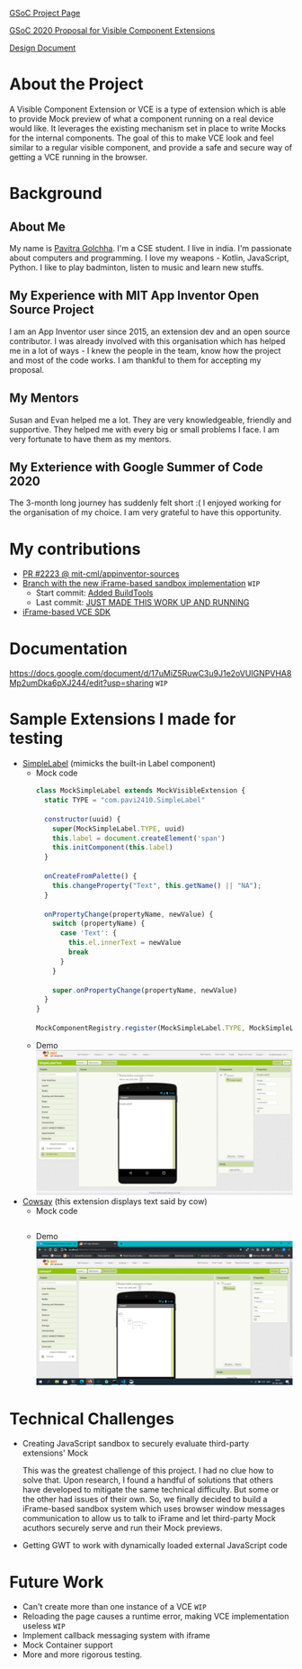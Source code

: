 [GSoC Project Page](https://summerofcode.withgoogle.com/projects/#4749864480538624)

[GSoC 2020 Proposal for Visible Component Extensions](https://docs.google.com/document/d/14FwGfVMQcyDReeWCPSqFbMWSbW6ZsYbl3mRBsPEzBnQ/edit?usp=sharing)

[Design Document](https://docs.google.com/document/d/1BV1lGCNtYjP0H0dxUyLcVPnO91ztke-1VAH4EnRdDYc/edit?usp=sharing)

# About the Project
A Visible Component Extension or VCE is a type of extension which is able to provide Mock preview of what a component running on a real device would like. It leverages the existing mechanism set in place to write Mocks for the internal components. The goal of this to make VCE look and feel similar to a regular visible component, and provide a safe and secure way of getting a VCE running in the browser.

# Background

## About Me
My name is [Pavitra Golchha](https://pavi2410.me). I'm a CSE student. I live in india. I'm passionate about computers and programming. I love my weapons - Kotlin, JavaScript, Python. I like to play badminton, listen to music and learn new stuffs. 

## My Experience with MIT App Inventor Open Source Project
I am an App Inventor user since 2015, an extension dev and an open source contributor. I was already involved with this organisation which has helped me in a lot of ways - I knew the people in the team, know how the project and most of the code works. I am thankful to them for accepting my proposal.

## My Mentors
Susan and Evan helped me a lot. They are very knowledgeable, friendly and supportive. They helped me with every big or small problems I face. I am very fortunate to have them as my mentors.

## My Exterience with Google Summer of Code 2020
The 3-month long journey has suddenly felt short :( I enjoyed working for the organisation of my choice. I am very grateful to have this opportunity. 

# My contributions
- [PR #2223 @ mit-cml/appinventor-sources](https://github.com/mit-cml/appinventor-sources/pull/2223)
- [Branch with the new iFrame-based sandbox implementation](https://github.com/pavi2410/appinventor-sources/tree/mvce3) `WIP`
  - Start commit: [Added BuildTools](https://github.com/mit-cml/appinventor-sources/commit/61541e0c5a41f693005369a1a74f404e5aef0c02)
  - Last commit: [JUST MADE THIS WORK UP AND RUNNING](https://github.com/mit-cml/appinventor-sources/commit/30a3e1b2a0dbe7ecc5544d90fc07d42e2bcb1b91)
- [iFrame-based VCE SDK](https://gist.github.com/pavi2410/18195e3e6096aa257aa0341524d0da9e)

# Documentation
https://docs.google.com/document/d/17uMiZ5RuwC3u9J1e2oVUIGNPVHA8Mp2umDka6pXJ244/edit?usp=sharing `WIP`

# Sample Extensions I made for testing
- [SimpleLabel](https://github.com/pavi2410/vce-samples/tree/simplelabel) (mimicks the built-in Label component)
  - Mock code
    ```js
    class MockSimpleLabel extends MockVisibleExtension {
      static TYPE = "com.pavi2410.SimpleLabel"

      constructor(uuid) {
        super(MockSimpleLabel.TYPE, uuid)
        this.label = document.createElement('span')
        this.initComponent(this.label)
      }

      onCreateFromPalette() {
        this.changeProperty("Text", this.getName() || "NA");
      }

      onPropertyChange(propertyName, newValue) {
        switch (propertyName) {
          case 'Text': {
            this.el.innerText = newValue
            break
          }
        }

        super.onPropertyChange(propertyName, newValue)
      }
    }

    MockComponentRegistry.register(MockSimpleLabel.TYPE, MockSimpleLabel)
    ```
  - Demo
    ![Working of SimpleLabel VCE](assets/images/SimpleLabel_demo.png)
- [Cowsay](https://github.com/pavi2410/vce-samples/tree/cowsay) (this extension displays text said by cow)
  - Mock code
    ```js
    ```
  - Demo
    ![Working of Cowsay VCE](assets/images/Cowsay_demo.png)

# Technical Challenges
- Creating JavaScript sandbox to securely evaluate third-party extensions' Mock
  
  This was the greatest challenge of this project. I had no clue how to solve that. Upon research, I found a handful of solutions that others have developed to mitigate the same technical difficulty. But some or the other had issues of their own. So, we finally decided to build a iFrame-based sandbox system which uses browser window messages communication to allow us to talk to iFrame and let third-party Mock acuthors securely serve and run their Mock previews.

- Getting GWT to work with dynamically loaded external JavaScript code

# Future Work
- Can't create more than one instance of a VCE `WIP`
- Reloading the page causes a runtime error, making VCE implementation useless `WIP`
- Implement callback messaging system with iframe
- Mock Container support
- More and more rigorous testing.
